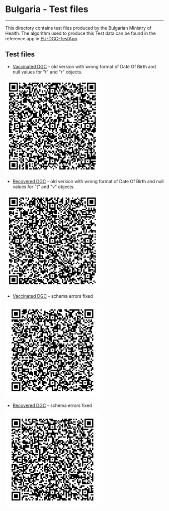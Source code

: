 # Bulgaria - Test files

---

This directory contains test files produced by the Bulgarian Ministry of Health. The algorithm used to produce this Test data can be found in the reference app in [EU-DGC-TestApp](https://github.com/stamo/EU-DGC-TestApp)

## Test files

- [Vaccinated DGC](2DCode/raw/1.json) - old version with wrong format of Date Of Birth and null values for "t" and "r" objects.

![Vaccinated - old](png/BG-1.png)

- [Recovered DGC](2DCode/raw/2.json) - old version with wrong format of Date Of Birth and null values for "t" and "v" objects.

![Recovered - old](png/BG-2.png)

- [Vaccinated DGC](2DCode/raw/3.json) - schema errors fixed

![Vaccinated](png/BG-3.png)

- [Recovered DGC](2DCode/raw/4.json) - schema errors fixed

![Recovered](png/BG-4.png)
